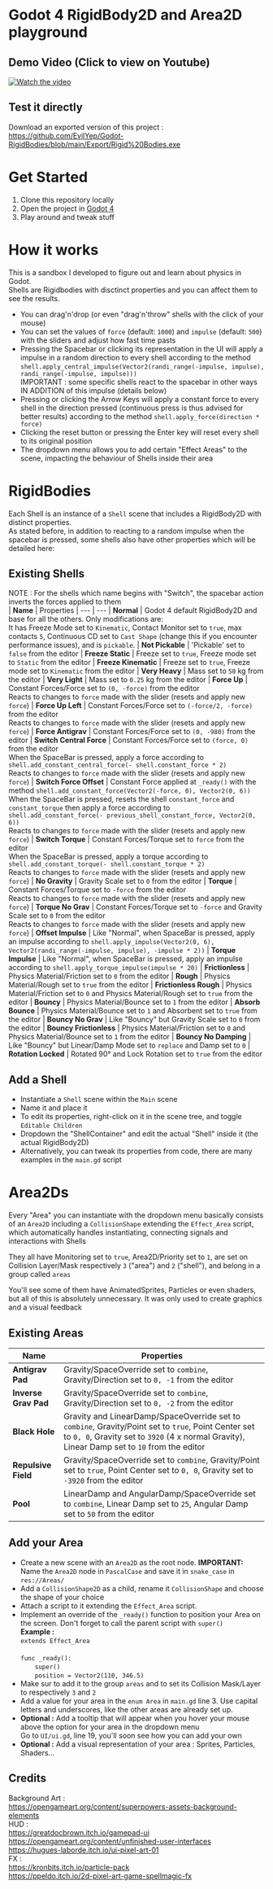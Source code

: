 # Godot 4 RigidBody2D and Area2D playground

## Demo Video (Click to view on Youtube)
[![Watch the video](https://img.youtube.com/vi/1XOT3yVzKwc/maxresdefault.jpg)](https://youtu.be/1XOT3yVzKwc)

## Test it directly

Download an exported version of this project :  
https://github.com/EvilYep/Godot-RigidBodies/blob/main/Export/Rigid%20Bodies.exe


# Get Started
1. Clone this repository locally
2. Open the project in [Godot 4](https://godotengine.org/)
3. Play around and tweak stuff
# How it works
This is a sandbox I developed to figure out and learn about physics in Godot.  
Shells are Rigidbodies with disctinct properties and you can affect them to see the results.  

- You can drag'n'drop (or even "drag'n'throw" shells with the click of your mouse)
- You can set the values of `force` (default: `1000`) and `impulse` (default: `500`) with the sliders and adjust how fast time pasts
- Pressing the Spacebar or clicking its representation in the UI will apply a impulse in a random direction to every shell according to the method `shell.apply_central_impulse(Vector2(randi_range(-impulse, impulse), randi_range(-impulse, impulse)))`  
IMPORTANT : some specific shells react to the spacebar in other ways IN ADDITION of this impulse (details below)
- Pressing or clicking the Arrow Keys will apply a constant force to every shell in the direction pressed (continuous press is thus advised for better results) according to the method `shell.apply_force(direction * force)`
- Clicking the reset button or pressing the Enter key will reset every shell to its original position
- The dropdown menu allows you to add certain "Effect Areas" to the scene, impacting the behaviour of Shells inside their area  
# RigidBodies
Each Shell is an instance of a `Shell` scene that includes a RigidBody2D with distinct properties.  
As stated before, in addition to reacting to a random impulse when the spacebar is pressed, some shells also have other properties which will be detailed here:  
## Existing Shells
NOTE : For the shells which name begins with "Switch", the spacebar action inverts the forces applied to them  
| **Name** | Properties
| --- | --- 
| **Normal** | Godot 4 default RigidBody2D and base for all the others. Only modifications are: <br/> It has Freeze Mode set to `Kinematic`, Contact Monitor set to `true`, max contacts `5`, Continuous CD set to `Cast Shape` (change this if you encounter performance issues), and is `pickable`.
| **Not Pickable** | 'Pickable' set to `false` from the editor
| **Freeze Static** | Freeze set to `true`, Freeze mode set to `Static` from the editor
| **Freeze Kinematic** | Freeze set to `true`, Freeze mode set to `Kinematic` from the editor
| **Very Heavy** | Mass set to `50` kg from the editor
| **Very Light** | Mass set to `0.25` kg from the editor
| **Force Up** | Constant Forces/Force set to `(0, -force)` from the editor <br/> Reacts to changes to `force` made with the slider (resets and apply new `force`)
| **Force Up Left** | Constant Forces/Force set to `(-force/2, -force)` from the editor <br /> Reacts to changes to `force` made with the slider (resets and apply new `force`)
| **Force Antigrav** | Constant Forces/Force set to `(0, -980)` from the editor
| **Switch Central Force** | Constant Forces/Force set to `(force, 0)` from the editor <br /> When the SpaceBar is pressed, apply a force according to `shell.add_constant_central_force(- shell.constant_force * 2)` <br /> Reacts to changes to `force` made with the slider (resets and apply new `force`)
| **Switch Force Offset** | Constant Force applied at `_ready()` with the method `shell.add_constant_force(Vector2(-force, 0), Vector2(0, 6))` <br /> When the SpaceBar is pressed, resets the shell `constant_force` and `constant_torque` then apply a force according to `shell.add_constant_force(- previous_shell_constant_force, Vector2(0, 6))` <br /> Reacts to changes to `force` made with the slider (resets and apply new `force`)
| **Switch Torque** | Constant Forces/Torque set to `force` from the editor <br /> When the SpaceBar is pressed, apply a torque according to `shell.add_constant_torque(- shell.constant_torque * 2)` <br /> Reacts to changes to `force` made with the slider (resets and apply new `force`)
| **No Gravity** | Gravity Scale set to `0` from the editor
| **Torque** | Constant Forces/Torque set to `-force` from the editor <br /> Reacts to changes to `force` made with the slider (resets and apply new `force`)
| **Torque No Grav** | Constant Forces/Torque set to `-force` and Gravity Scale set to `0` from the editor <br /> Reacts to changes to `force` made with the slider (resets and apply new `force`)
| **Offset Impulse** | Like "Normal", when SpaceBar is pressed, apply an impulse according to `shell.apply_impulse(Vector2(0, 6), Vector2(randi_range(-impulse, impulse), -impulse * 2))`
| **Torque Impulse** | Like "Normal", when SpaceBar is pressed, apply an impulse according to `shell.apply_torque_impulse(impulse * 20)`
| **Frictionless** | Physics Material/Friction set to `0` from the editor
| **Rough** | Physics Material/Rough set to `true` from the editor
| **Frictionless Rough** | Physics Material/Friction set to `0` and Physics Material/Rough set to `true` from the editor
| **Bouncy** | Physics Material/Bounce set to `1` from the editor
| **Absorb Bounce** | Physics Material/Bounce set to `1` and Absorbent set to `true` from the editor
| **Bouncy No Grav** | Like "Bouncy" but Gravity Scale set to `0` from the editor
| **Bouncy Frictionless** | Physics Material/Friction set to `0` and Physics Material/Bounce set to `1` from the editor
| **Bouncy No Damping** | Like "Bouncy" but Linear/Damp Mode set to `replace` and Damp set to `0`
| **Rotation Locked** | Rotated 90° and Lock Rotation set to `true` from the editor
## Add a Shell
- Instantiate a `Shell` scene within the `Main` scene
- Name it and place it
- To edit its properties, right-click on it in the scene tree, and toggle `Editable Children`
- Dropdown the "ShellContainer" and edit the actual "Shell" inside it (the actual RigidBody2D)
- Alternatively, you can tweak its properties from code, there are many examples in the `main.gd` script
# Area2Ds
Every "Area" you can instantiate with the dropdown menu basically consists of an `Area2D` including a `CollisionShape` extending the `Effect_Area` script, which automatically handles instantiating, connecting signals and interactions with Shells  

They all have Monitoring set to `true`, Area2D/Priority set to `1`, are set on Collision Layer/Mask respectively `3` ("area") and `2` ("shell"), and belong in a group called `areas`

You'll see some of them have AnimatedSprites, Particles or even shaders, but all of this is absolutely unnecessary. It was only used to create graphics and a visual feedback
## Existing Areas
| **Name** | Properties
| --- | --- 
| **Antigrav Pad** | Gravity/SpaceOverride set to `combine`, Gravity/Direction set to `0, -1` from the editor
| **Inverse Grav Pad** | Gravity/SpaceOverride set to `combine`, Gravity/Direction set to `0, -2` from the editor
| **Black Hole** | Gravity and LinearDamp/SpaceOverride set to `combine`, Gravity/Point set to `true`, Point Center set to `0, 0`, Gravity set to `3920` (4 x normal Gravity), Linear Damp set to `10` from the editor
| **Repulsive Field** | Gravity/SpaceOverride set to `combine`, Gravity/Point set to `true`, Point Center set to `0, 0`, Gravity set to `-3920` from the editor
| **Pool** | LinearDamp and AngularDamp/SpaceOverride set to `combine`, Linear Damp set to `25`, Angular Damp set to `50` from the editor 
## Add your Area
- Create a new scene with an `Area2D` as the root node. **IMPORTANT:** Name the `Area2D` node in `PascalCase` and save it in `snake_case` in `res://Areas/`
- Add a `CollisionShape2D` as a child, rename it `CollisionShape` and choose the shape of your choice
- Attach a script to it extending the `Effect_Area` script.
- Implement an override of the `_ready()` function to position your Area on the screen. Don't forget to call the parent script with `super()`<br />__Example :__<br />`extends Effect_Area`<br /><br />`func _ready():`<br />&ensp;&ensp;&ensp;&ensp;`super()`<br />&ensp;&ensp;&ensp;&ensp;`position = Vector2(110, 346.5)`
- Make sur to add it to the group `areas` and to set its Collision Mask/Layer to respectively `3` and `2`
- Add a value for your area in the `enum Area` in `main.gd` line 3. Use capital letters and underscores, like the other areas are already set up.
- __Optional :__ Add a tooltip that will appear when you hover your mouse above the option for your area in the dropdown menu <br /> Go to `UI/ui.gd`, line 19, you'll soon see how you can add your own
- __Optional :__ Add a visual representation of your area : Sprites, Particles, Shaders...
## Credits

Background Art :  
https://opengameart.org/content/superpowers-assets-background-elements  
HUD :  
https://greatdocbrown.itch.io/gamepad-ui  
https://opengameart.org/content/unfinished-user-interfaces  
https://hugues-laborde.itch.io/ui-pixel-art-01  
FX :  
https://kronbits.itch.io/particle-pack  
https://ppeldo.itch.io/2d-pixel-art-game-spellmagic-fx  
